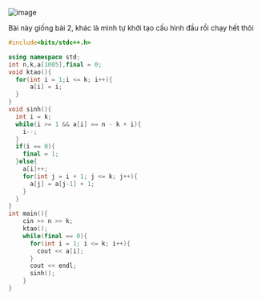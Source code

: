 ![image](https://github.com/user-attachments/assets/89f2f379-080e-454d-96ad-3455c23fc090)

Bài này giống bài 2, khác là mình tự khởi tạo cấu hình đầu rồi chạy hết thôi

```cpp
#include<bits/stdc++.h>

using namespace std;
int n,k,a[1005],final = 0;
void ktao(){
  for(int i = 1;i <= k; i++){
      a[i] = i;
  }
}
void sinh(){
  int i = k;
  while(i >= 1 && a[i] == n - k + i){
    i--;
  }
  if(i == 0){
    final = 1;
  }else{
    a[i]++;
    for(int j = i + 1; j <= k; j++){
      a[j] = a[j-1] + 1;
    }
  }
}
int main(){
    cin >> n >> k;
    ktao();
    while(final == 0){
      for(int i = 1; i <= k; i++){
        cout << a[i];
      }
      cout << endl;
      sinh(); 
    }
}
```
`````
